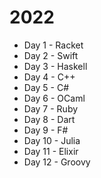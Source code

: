 # 2022

* Day 1 - Racket
* Day 2 - Swift
* Day 3 - Haskell
* Day 4 - C++
* Day 5 - C#
* Day 6 - OCaml
* Day 7 - Ruby
* Day 8 - Dart
* Day 9 - F#
* Day 10 - Julia
* Day 11 - Elixir
* Day 12 - Groovy
